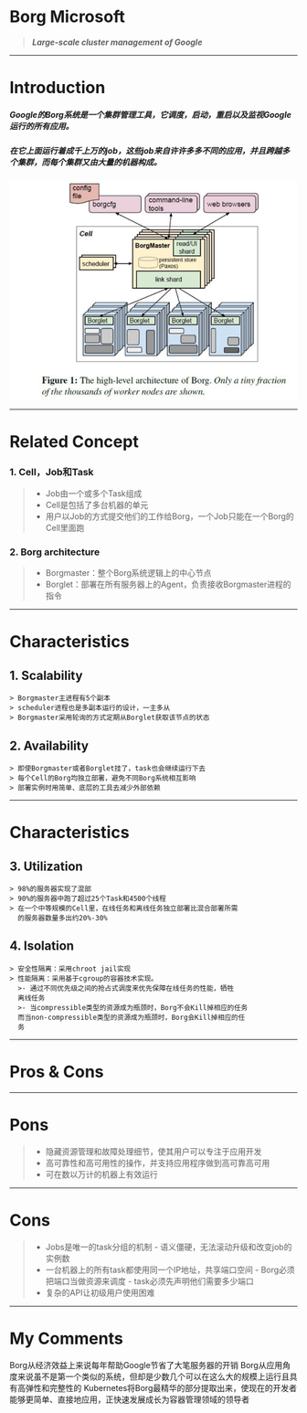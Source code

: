 Borg Microsoft
================
> ***Large-scale cluster management of Google*** 

---
Introduction
==========
##### Google的Borg系统是一个集群管理工具，它调度，启动，重启以及监视Google运行的所有应用。
##### 在它上面运行着成千上万的job，这些job来自许许多多不同的应用，并且跨越多个集群，而每个集群又由大量的机器构成。
![70%](Borg.png)

---
Related Concept
===============
### 1. Cell，Job和Task 
>   - Job由一个或多个Task组成
>   - Cell是包括了多台机器的单元
>   - 用户以Job的方式提交他们的工作给Borg，一个Job只能在一个Borg的Cell里面跑
    
### 2. Borg architecture 
>   - Borgmaster：整个Borg系统逻辑上的中心节点
>   - Borglet：部署在所有服务器上的Agent，负责接收Borgmaster进程的指令
  
---
Characteristics
===============
## 1. Scalability 
	> Borgmaster主进程有5个副本
    > scheduler进程也是多副本运行的设计，一主多从
	> Borgmaster采用轮询的方式定期从Borglet获取该节点的状态

## 2. Availability
	> 即使Borgmaster或者Borglet挂了，task也会继续运行下去
    > 每个Cell的Borg均独立部署，避免不同Borg系统相互影响
	> 部署实例时用简单、底层的工具去减少外部依赖
---	
Characteristics
===============

## 3. Utilization 
	> 98%的服务器实现了混部
    > 90%的服务器中跑了超过25个Task和4500个线程
	> 在一个中等规模的Cell里，在线任务和离线任务独立部署比混合部署所需
	  的服务器数量多出约20%-30%
## 4. Isolation
	> 安全性隔离：采用chroot jail实现
    > 性能隔离：采用基于cgroup的容器技术实现。
      >- 通过不同优先级之间的抢占式调度来优先保障在线任务的性能，牺牲
      离线任务
      >- 当compressible类型的资源成为瓶颈时，Borg不会Kill掉相应的任务
      而当non-compressible类型的资源成为瓶颈时，Borg会Kill掉相应的任
      务

---
 
Pros & Cons
===========
---
Pons
====
> + 隐藏资源管理和故障处理细节，使其用户可以专注于应用开发
> + 高可靠性和高可用性的操作，并支持应用程序做到高可靠高可用
> + 可在数以万计的机器上有效运行
---
Cons
====
> + Jobs是唯一的task分组的机制
> 		- 语义僵硬，无法滚动升级和改变job的实例数
>+ 一台机器上的所有task都使用同一个IP地址，共享端口空间
>		- Borg必须把端口当做资源来调度
>		- task必须先声明他们需要多少端口
>+ 复杂的API让初级用户使用困难
---
 
My Comments
===========
Borg从经济效益上来说每年帮助Google节省了大笔服务器的开销
Borg从应用角度来说虽不是第一个类似的系统，但却是少数几个可以在这么大的规模上运行且具有高弹性和完整性的
Kubernetes将Borg最精华的部分提取出来，使现在的开发者能够更简单、直接地应用，正快速发展成长为容器管理领域的领导者

